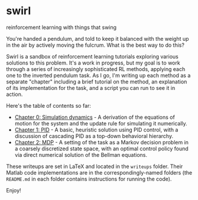 # swirl
reinforcement learning with things that swing

You're handed a pendulum, and told to keep it balanced with the weight up in the air by actively moving the fulcrum. What is the best way to do this?

Swirl is a sandbox of reinforcement learning tutorials exploring various solutions to this problem. It's a work in progress, but my goal is to work through a series of increasingly sophisticated RL methods, applying each one to the inverted pendulum task. As I go, I'm writing up each method as a separate "chapter" including a brief tutorial on the method, an explanation of its implementation for the task, and a script you can run to see it in action.

Here's the table of contents so far:

- [Chapter 0: Simulation dynamics](writeups/0-simulation_dynamics/simulation_dynamics.pdf) - A derivation of the equations of motion for the system and the update rule for simulating it numerically.
- [Chapter 1: PID](writeups/1-pid/1-pid.pdf) - A basic, heuristic solution using PID control, with a discussion of cascading PID as a top-down behavioral hierarchy.
- [Chapter 2: MDP](writeups/2-mdp/2-mdp.pdf) - A setting of the task as a Markov decision problem in a coarsely discretized state space, with an optimal control policy found via direct numerical solution of the Bellman equations.

These writeups are set in LaTeX and located in the `writeups` folder. Their Matlab code implementations are in the correspondingly-named folders (the `README.md` in each folder contains instructions for running the code).

Enjoy!

